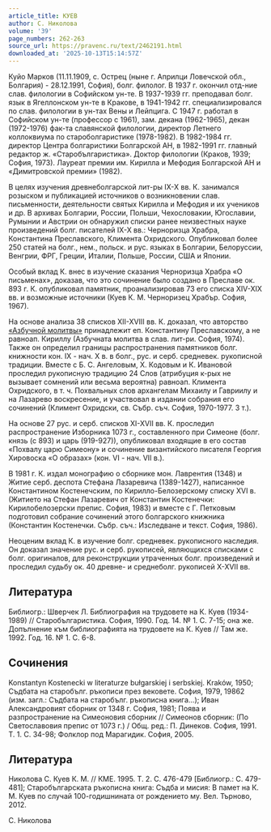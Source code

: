 ```yaml
---
article_title: КУЕВ
author: С. Николова
volume: '39'
page_numbers: 262-263
source_url: https://pravenc.ru/text/2462191.html
downloaded_at: '2025-10-13T15:14:57Z'
---
```


Куйо Марков (11.11.1909, с. Острец (ныне г. Априлци Ловечской обл., Болгария) - 28.12.1991, София), болг. филолог. В 1937 г. окончил отд-ние слав. филологии в Софийском ун-те. В 1937-1939 гг. преподавал болг. язык в Ягеллонском ун-те в Кракове, в 1941-1942 гг. специализировался по слав. филологии в ун-тах Вены и Лейпцига. С 1947 г. работал в Софийском ун-те (профессор с 1961), зам. декана (1962-1965), декан (1972-1976) фак-та славянской филологии, директор Летнего коллоквиума по староболгаристике (1978-1982). В 1982-1984 гг. директор Центра болгаристики Болгарской АН, в 1982-1991 гг. главный редактор ж. «Старобългаристика». Доктор филологии (Краков, 1939; София, 1973). Лауреат премии им. Кирилла и Мефодия Болгарской АН и «Димитровской премии» (1982).

В целях изучения древнеболгарской лит-ры IX-X вв. К. занимался розыском и публикацией источников о возникновении слав. письменности, деятельности святых Кирилла и Мефодия и их учеников и др. В архивах Болгарии, России, Польши, Чехословакии, Югославии, Румынии и Австрии он обнаружил списки ранее неизвестных науке произведений болг. писателей IX-X вв.: Черноризца Храбра, Константина Преславского, Климента Охридского. Опубликовал более 250 статей на болг., нем., польск. и рус. языках в Болгарии, Белоруссии, Венгрии, ФРГ, Греции, Италии, Польше, России, США и Японии.

Особый вклад К. внес в изучение сказания Черноризца Храбра «О письменах», доказав, что это сочинение было создано в Преславе ок. 893 г. К. опубликовал памятник, проанализировав 73 его списка XIV-XIX вв. и возможные источники (Куев К. М. Черноризец Храбър. София, 1967).

На основе анализа 38 списков XII-XVIII вв. К. доказал, что авторство [«Азбучной молитвы»](<https://pravenc.ru/text/ Азбучной молитвы .html>) принадлежит еп. Константину Преславскому, а не равноап. Кириллу (Азбучната молитва в слав. лит-ри. София, 1974). Также он определил границы распространения памятников болг. книжности кон. IX - нач. X в. в болг., рус. и серб. средневек. рукописной традиции. Вместе с Б. С. Ангеловым, Х. Кодовым и К. Ивановой проследил рукописную традицию 24 Слов (атрибуция к-рых не вызывает сомнений или весьма вероятна) равноап. Климента Охридского, в т. ч. Похвальных слов архангелам Михаилу и Гавриилу и на Лазарево воскресение, и участвовал в издании собрания его сочинений (Климент Охридски, св. Събр. съч. София, 1970-1977. 3 т.).

На основе 27 рус. и серб. списков XI-XVII вв. К. проследил распространение Изборника 1073 г., составленного при Симеоне (болг. князь (с 893) и царь (919-927)), опубликовал входящие в его состав «Похвалу царю Симеону» и сочинение византийского писателя Георгия Хировоска «О образах» (кон. VI - нач. VII в.).

В 1981 г. К. издал монографию о сборнике мон. Лаврентия (1348) и Житие серб. деспота Стефана Лазаревича (1389-1427), написанное Константином Костенечским, по Кирилло-Белозерскому списку XVI в. (Житието на Стефан Лазаревич от Константин Костенечки: Кирилобелозерски препис. София, 1983) и вместе с Г. Петковым подготовил собрание сочинений этого болгарского книжника (Константин Костенечки. Събр. съч.: Изследване и текст. София, 1986).

Неоценим вклад К. в изучение болг. средневек. рукописного наследия. Он доказал значение рус. и серб. рукописей, являющихся списками с болг. оригиналов, для реконструкции утраченных болг. произведений и проследил судьбу ок. 40 древне- и среднеболг. рукописей X-XVII вв.

## Литература

Библиогр.: Шверчек Л. Библиография на трудовете на К. Куев (1934-1989) // Старобългаристика. София, 1990. Год. 14. № 1. С. 7-15; она же. Допълнение към библиографията на трудовете на К. Куев // Там же. 1992. Год. 16. № 1. С. 6-8.

## Сочинения

Konstantyn Kostenecki w literaturze bułgarskiej i serbskiej. Kraków, 1950; Съдбата на старобълг. ръкописи през вековете. София, 1979, 19862 (изм. загл.: Съдбата на старобълг. ръкописна книга...); Иван Александровият сборник от 1348 г. София, 1981; Поява и разпространение на Симеоновия сборник // Симеонов сборник: (По Светославовия препис от 1073 г.) / Общ. ред.: П. Динеков. София, 1991. Т. 1. С. 34-98; Фолклор под Марагидик. София, 2005.

## Литература

Николова С. Куев К. М. // КМЕ. 1995. Т. 2. С. 476-479 [Библиогр.: С. 479-481]; Старобългарската ръкописна книга: Съдба и мисия: В памет на К. М. Куев по случай 100-годишнината от рождението му. Вел. Търново, 2012.

С. Николова
